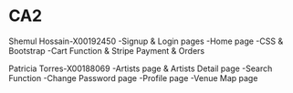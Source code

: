 # CA2

Shemul Hossain-X00192450
-Signup & Login pages
-Home page
-CSS & Bootstrap
-Cart Function & Stripe Payment & Orders

Patricia Torres-X00188069
-Artists page & Artists Detail page
-Search Function
-Change Password page
-Profile page
-Venue Map page
